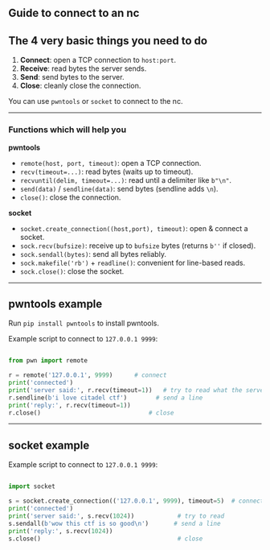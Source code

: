 ## Guide to connect to an nc

## The 4 very basic things you need to do

1. **Connect**: open a TCP connection to `host:port`.
2. **Receive**: read bytes the server sends.
3. **Send**: send bytes to the server.
4. **Close**: cleanly close the connection.

You can use `pwntools` or `socket` to connect to the nc.

---

### Functions which will help you

**pwntools**

* `remote(host, port, timeout)`: open a TCP connection.
* `recv(timeout=...)`: read bytes (waits up to timeout).
* `recvuntil(delim, timeout=...)`: read until a delimiter like `b"\n"`.
* `send(data)` / `sendline(data)`: send bytes (sendline adds `\n`).
* `close()`: close the connection.

**socket**

* `socket.create_connection((host,port), timeout)`: open & connect a socket.
* `sock.recv(bufsize)`: receive up to `bufsize` bytes (returns `b''` if closed).
* `sock.sendall(bytes)`: send all bytes reliably.
* `sock.makefile('rb')` + `readline()`: convenient for line-based reads.
* `sock.close()`: close the socket.

---

## pwntools example

Run `pip install pwntools` to install pwntools.

Example script to connect to `127.0.0.1 9999`:
```python

from pwn import remote

r = remote('127.0.0.1', 9999)      # connect
print('connected')
print('server said:', r.recv(timeout=1))   # try to read what the server sends
r.sendline(b'i love citadel ctf')        # send a line
print('reply:', r.recv(timeout=1))
r.close()                              # close
```


---

## socket example

Example script to connect to `127.0.0.1 9999`:
```python

import socket

s = socket.create_connection(('127.0.0.1', 9999), timeout=5)  # connect
print('connected')
print('server said:', s.recv(1024))            # try to read
s.sendall(b'wow this ctf is so good\n')       # send a line
print('reply:', s.recv(1024))
s.close()                                      # close
```



